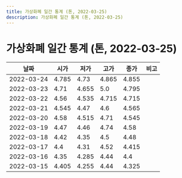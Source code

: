 ```yaml
---
title: 가상화폐 일간 통계 (톤, 2022-03-25)
description: 가상화폐 일간 통계 (톤, 2022-03-25)
---
```


가상화폐 일간 통계 (톤, 2022-03-25)
===

|날짜|시가|저가|고가|종가|비고|
|--|--|--|--|--|--|
|2022-03-24|4.785|4.73|4.865|4.855|    |
|2022-03-23|4.71|4.655|5.0|4.795|    |
|2022-03-22|4.56|4.535|4.715|4.715|    |
|2022-03-21|4.545|4.47|4.6|4.565|    |
|2022-03-20|4.58|4.515|4.71|4.545|    |
|2022-03-19|4.47|4.46|4.74|4.58|    |
|2022-03-18|4.42|4.35|4.5|4.48|    |
|2022-03-17|4.4|4.31|4.52|4.415|    |
|2022-03-16|4.35|4.285|4.44|4.4|    |
|2022-03-15|4.405|4.255|4.44|4.325|    |
